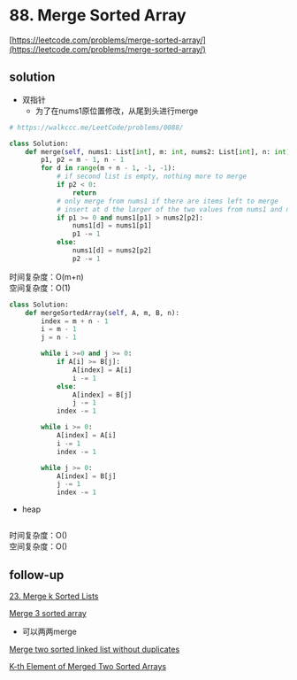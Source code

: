 # 88. Merge Sorted Array
[https://leetcode.com/problems/merge-sorted-array/](https://leetcode.com/problems/merge-sorted-array/)


## solution

- 双指针
  - 为了在nums1原位置修改，从尾到头进行merge
```python
# https://walkccc.me/LeetCode/problems/0088/

class Solution:
    def merge(self, nums1: List[int], m: int, nums2: List[int], n: int) -> None:
        p1, p2 = m - 1, n - 1
        for d in range(m + n - 1, -1, -1):
            # if second list is empty, nothing more to merge
            if p2 < 0:
                return
            # only merge from nums1 if there are items left to merge
            # insert at d the larger of the two values from nums1 and nums2
            if p1 >= 0 and nums1[p1] > nums2[p2]:
                nums1[d] = nums1[p1]
                p1 -= 1
            else:
                nums1[d] = nums2[p2]
                p2 -= 1
```
时间复杂度：O(m+n) <br>
空间复杂度：O(1)


```python
class Solution:
    def mergeSortedArray(self, A, m, B, n):
        index = m + n - 1
        i = m - 1
        j = n - 1

        while i >=0 and j >= 0:
            if A[i] >= B[j]:
                A[index] = A[i]
                i -= 1
            else:
                A[index] = B[j]
                j -= 1
            index -= 1

        while i >= 0:
            A[index] = A[i]
            i -= 1
            index -= 1

        while j >= 0:
            A[index] = B[j]
            j -= 1
            index -= 1
```

- heap
```python

```
时间复杂度：O() <br>
空间复杂度：O()


## follow-up

[23. Merge k Sorted Lists](../06_heap/23.%20Merge%20K%20Sorted%20Lists.md)


[Merge 3 sorted array](https://www.geeksforgeeks.org/merge-3-sorted-arrays/)
- 可以两两merge

[Merge two sorted linked list without duplicates](https://www.geeksforgeeks.org/merge-two-sorted-linked-list-without-duplicates/)


[K-th Element of Merged Two Sorted Arrays](https://www.geeksforgeeks.org/k-th-element-two-sorted-arrays/)
